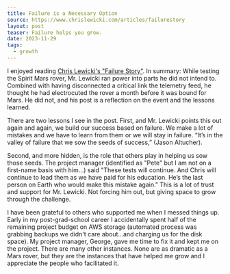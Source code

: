 ```yaml
---
title: Failure is a Necessary Option
source: https://www.chrislewicki.com/articles/failurestory
layout: post
teaser: Failure helps you grow.
date: 2023-11-29
tags:
  - growth
---
```

I enjoyed reading [Chris Lewicki's "Failure Story"](https://www.chrislewicki.com/articles/failurestory).  In summary: While testing the Spirit Mars rover, Mr. Lewicki ran power into parts he did not intend to. Combined with having disconnected a critical link the telemetry feed, he thought he had electrocuted the rover a month before it was bound for Mars.  He did not, and his post is a reflection on the event and the lessons learned.

There are two lessons I see in the post.  First, and Mr. Lewicki points this out again and again, we build our success based on failure.  We make a lot of mistakes and we have to learn from them or we will stay in failure.  “It’s in the valley of failure that we sow the seeds of success,” (Jason Altucher).  

Second, and more hidden, is the role that others play in helping us sow those seeds. The project manager (identified as "Pete" but I am not on a first-name basis with him...) said "These tests will continue. And Chris will continue to lead them as we have paid for his education. He’s the last person on Earth who would make this mistake again."  This is a lot of trust and support for Mr. Lewicki.  Not forcing him out, but giving space to grow through the challenge.

I have been grateful to others who supported me when I messed things up.   Early in my post-grad-school career I accidentally spent half of the remaining project budget on AWS storage (automated process was grabbing backups we didn't care about...and charging us for the disk space). My project manager, George, gave me time to fix it and kept me on the project.  There are many other instances. None are as dramatic as a Mars rover, but they are the instances that have helped me grow and I appreciate the people who facilitated it.

